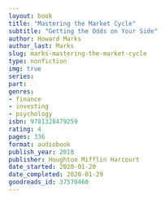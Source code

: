 ```yaml
---
layout: book
title: "Mastering the Market Cycle"
subtitle: "Getting the Odds on Your Side"
author: Howard Marks
author_last: Marks
slug: marks-mastering-the-market-cycle
type: nonfiction
img: true
series: 
part: 
genres:
- finance
- investing
- psychology
isbn: 9781328479259
rating: 4
pages: 336
format: audiobook
publish_year: 2018
publisher: Houghton Mifflin Harcourt
date_started: 2020-01-20
date_completed: 2020-01-29
goodreads_id: 37570460
---
```

